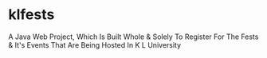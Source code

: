 # klfests
A Java Web Project, Which Is Built Whole &amp; Solely To Register For The Fests &amp; It's Events That Are Being Hosted In K L University
